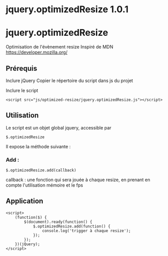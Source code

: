 # jquery.optimizedResize 1.0.1
jquery.optimizedResize
===========

Optimisation de l'évènement resize
Inspiré de MDN <https://developer.mozilla.org/>

Prérequis
----------

Inclure jQuery
Copier le répertoire du script dans js du projet

Inclure le script

    <script src="js/optimized-resize/jquery.optimizedResize.js"></script>


Utilisation
----------

Le script est un objet global jquery, accessible par

    $.optimizedResize

Il expose la méthode suivante :


### Add : #

    $.optimizedResize.add(callback)

callback : une fonction qui sera jouée à chaque resize, en prenant en compte l'utilisation mémoire et le fps


Application
----------

    <script>
        (function($) {
            $(document).ready(function() {
                $.optimizedResize.add(function() {
                    console.log('trigger à chaque resize');
                });
            });
        })(jQuery);
    </script>
